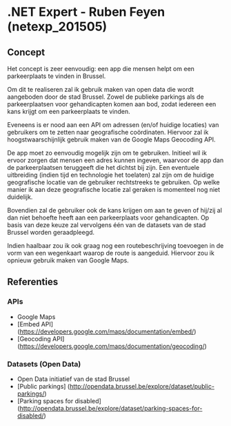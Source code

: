 # .NET Expert - Ruben Feyen (netexp_201505)

## Concept

Het concept is zeer eenvoudig: een app die mensen helpt om een parkeerplaats te vinden in Brussel.

Om dit te realiseren zal ik gebruik maken van open data die wordt aangeboden door de stad Brussel. Zowel de publieke parkings als de parkeerplaatsen voor gehandicapten komen aan bod, zodat iedereen een kans krijgt om een parkeerplaats te vinden.

Eveneens is er nood aan een API om adressen (en/of huidige locaties) van gebruikers om te zetten naar geografische coördinaten. Hiervoor zal ik hoogstwaarschijnlijk gebruik maken van de Google Maps Geocoding API.

De app moet zo eenvoudig mogelijk zijn om te gebruiken. Initieel wil ik ervoor zorgen dat mensen een adres kunnen ingeven, waarvoor de app dan de parkeerplaatsen teruggeeft die het dichtst bij zijn. Een eventuele uitbreiding (indien tijd en technologie het toelaten) zal zijn om de huidige geografische locatie van de gebruiker rechtstreeks te gebruiken. Op welke manier ik aan deze geografische locatie zal geraken is momenteel nog niet duidelijk.

Bovendien zal de gebruiker ook de kans krijgen om aan te geven of hij/zij al dan niet behoefte heeft aan een parkeerplaats voor gehandicapten. Op basis van deze keuze zal vervolgens één van de datasets van de stad Brussel worden geraadpleegd.

Indien haalbaar zou ik ook graag nog een routebeschrijving toevoegen in de vorm van een wegenkaart waarop de route is aangeduid. Hiervoor zou ik opnieuw gebruik maken van Google Maps.

## Referenties

### APIs

* Google Maps
 * [Embed API] (https://developers.google.com/maps/documentation/embed/)
 * [Geocoding API] (https://developers.google.com/maps/documentation/geocoding/)

### Datasets (Open Data)

* Open Data initiatief van de stad Brussel
 * [Public parkings] (http://opendata.brussel.be/explore/dataset/public-parkings/)
 * [Parking spaces for disabled] (http://opendata.brussel.be/explore/dataset/parking-spaces-for-disabled/)

